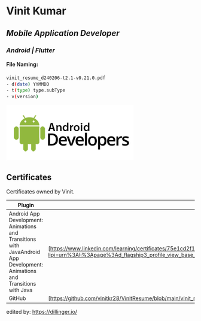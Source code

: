 # Vinit Kumar
## _Mobile Application Developer_
### _Android | Flutter_


#### File Naming:
```sh
vinit_resume_d240206-t2.1-v0.21.0.pdf
- d(date) YYMMDD
- t(type) type.subType
- v(version) 
```

[![N|Solid](https://github.com/vinitkr28/VinitResume/blob/main/images/android1.png?raw=true)](https://developer.android.com/?gclid=Cj0KCQiAzoeuBhDqARIsAMdH14GTA80wGx4vbSEVja3-GBxgiUa4KXV9EcAIo_OE8u-dSRvRTRQSI3oaAlqvEALw_wcB&gclsrc=aw.ds)



## Certificates

Certificates owned by Vinit.

| Plugin | README |
| ------ | ------ |
| Android App Development: Animations and Transitions with JavaAndroid App Development: Animations and Transitions with Java | [https://www.linkedin.com/learning/certificates/75e1cd2f1ec02ff1f5fe7cb0f40a99732007613fdc866283555fd55c57ef4c25?lipi=urn%3Ali%3Apage%3Ad_flagship3_profile_view_base_certifications_details%3BMziEmaeJQtm480CAHusjgg%3D%3D] |
| GitHub | [https://github.com/vinitkr28/VinitResume/blob/main/vinit_resume_d240206-t2.1-v0.21.0.pdf] |



edited by: https://dillinger.io/
